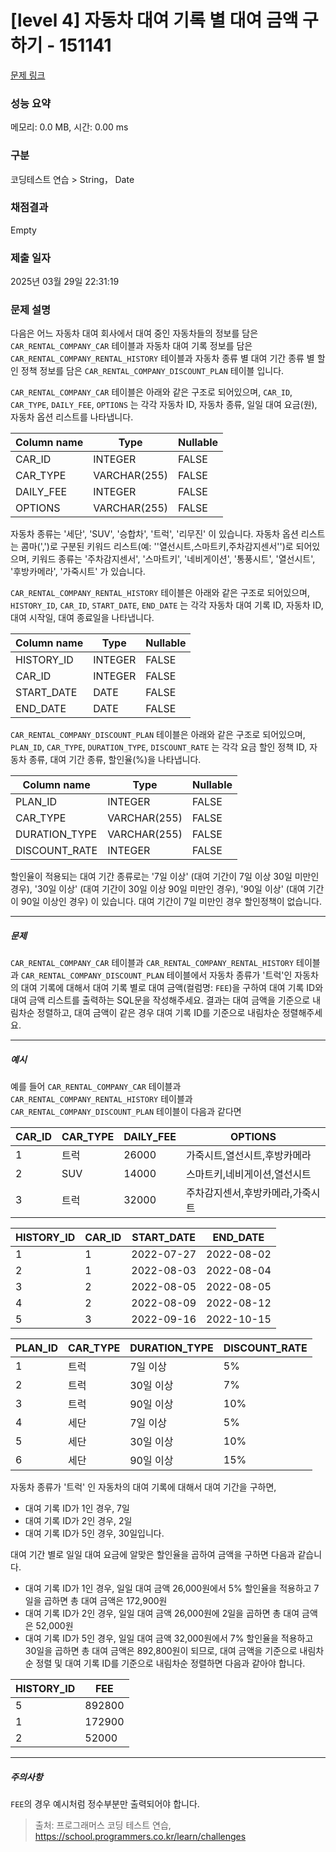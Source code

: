 # [level 4] 자동차 대여 기록 별 대여 금액 구하기 - 151141 

[문제 링크](https://school.programmers.co.kr/learn/courses/30/lessons/151141) 

### 성능 요약

메모리: 0.0 MB, 시간: 0.00 ms

### 구분

코딩테스트 연습 > String， Date

### 채점결과

Empty

### 제출 일자

2025년 03월 29일 22:31:19

### 문제 설명

<p>다음은 어느 자동차 대여 회사에서 대여 중인 자동차들의 정보를 담은 <code>CAR_RENTAL_COMPANY_CAR</code> 테이블과 자동차 대여 기록 정보를 담은 <code>CAR_RENTAL_COMPANY_RENTAL_HISTORY</code> 테이블과 자동차 종류 별 대여 기간 종류 별 할인 정책 정보를 담은 <code>CAR_RENTAL_COMPANY_DISCOUNT_PLAN</code> 테이블 입니다.</p>

<p><code>CAR_RENTAL_COMPANY_CAR</code> 테이블은 아래와 같은 구조로 되어있으며, <code>CAR_ID</code>, <code>CAR_TYPE</code>, <code>DAILY_FEE</code>, <code>OPTIONS</code> 는 각각 자동차 ID, 자동차 종류, 일일 대여 요금(원), 자동차 옵션 리스트를 나타냅니다.</p>
<table class="table">
        <thead><tr>
<th>Column name</th>
<th>Type</th>
<th>Nullable</th>
</tr>
</thead>
        <tbody><tr>
<td>CAR_ID</td>
<td>INTEGER</td>
<td>FALSE</td>
</tr>
<tr>
<td>CAR_TYPE</td>
<td>VARCHAR(255)</td>
<td>FALSE</td>
</tr>
<tr>
<td>DAILY_FEE</td>
<td>INTEGER</td>
<td>FALSE</td>
</tr>
<tr>
<td>OPTIONS</td>
<td>VARCHAR(255)</td>
<td>FALSE</td>
</tr>
</tbody>
      </table>
<p>자동차 종류는 '세단', 'SUV', '승합차', '트럭', '리무진' 이 있습니다. 자동차 옵션 리스트는 콤마(',')로 구분된 키워드 리스트(예: ''열선시트,스마트키,주차감지센서'')로 되어있으며, 키워드 종류는 '주차감지센서', '스마트키', '네비게이션', '통풍시트', '열선시트', '후방카메라', '가죽시트' 가 있습니다.</p>

<p><code>CAR_RENTAL_COMPANY_RENTAL_HISTORY</code> 테이블은 아래와 같은 구조로 되어있으며, <code>HISTORY_ID</code>, <code>CAR_ID</code>, <code>START_DATE</code>, <code>END_DATE</code> 는 각각 자동차 대여 기록 ID, 자동차 ID, 대여 시작일, 대여 종료일을 나타냅니다.</p>
<table class="table">
        <thead><tr>
<th>Column name</th>
<th>Type</th>
<th>Nullable</th>
</tr>
</thead>
        <tbody><tr>
<td>HISTORY_ID</td>
<td>INTEGER</td>
<td>FALSE</td>
</tr>
<tr>
<td>CAR_ID</td>
<td>INTEGER</td>
<td>FALSE</td>
</tr>
<tr>
<td>START_DATE</td>
<td>DATE</td>
<td>FALSE</td>
</tr>
<tr>
<td>END_DATE</td>
<td>DATE</td>
<td>FALSE</td>
</tr>
</tbody>
      </table>
<p><code>CAR_RENTAL_COMPANY_DISCOUNT_PLAN</code> 테이블은 아래와 같은 구조로 되어있으며, <code>PLAN_ID</code>, <code>CAR_TYPE</code>, <code>DURATION_TYPE</code>, <code>DISCOUNT_RATE</code> 는 각각 요금 할인 정책 ID, 자동차 종류, 대여 기간 종류, 할인율(%)을 나타냅니다.</p>
<table class="table">
        <thead><tr>
<th>Column name</th>
<th>Type</th>
<th>Nullable</th>
</tr>
</thead>
        <tbody><tr>
<td>PLAN_ID</td>
<td>INTEGER</td>
<td>FALSE</td>
</tr>
<tr>
<td>CAR_TYPE</td>
<td>VARCHAR(255)</td>
<td>FALSE</td>
</tr>
<tr>
<td>DURATION_TYPE</td>
<td>VARCHAR(255)</td>
<td>FALSE</td>
</tr>
<tr>
<td>DISCOUNT_RATE</td>
<td>INTEGER</td>
<td>FALSE</td>
</tr>
</tbody>
      </table>
<p>할인율이 적용되는 대여 기간 종류로는 '7일 이상' (대여 기간이 7일 이상 30일 미만인 경우), '30일 이상' (대여 기간이 30일 이상 90일 미만인 경우), '90일 이상' (대여 기간이 90일 이상인 경우) 이 있습니다. 대여 기간이 7일 미만인 경우 할인정책이 없습니다.</p>

<hr>

<h5>문제</h5>

<p><code>CAR_RENTAL_COMPANY_CAR</code> 테이블과 <code>CAR_RENTAL_COMPANY_RENTAL_HISTORY</code> 테이블과 <code>CAR_RENTAL_COMPANY_DISCOUNT_PLAN</code> 테이블에서 자동차 종류가 '트럭'인 자동차의 대여 기록에 대해서 대여 기록 별로 대여 금액(컬럼명: <code>FEE</code>)을 구하여 대여 기록 ID와 대여 금액 리스트를 출력하는 SQL문을 작성해주세요. 결과는 대여 금액을 기준으로 내림차순 정렬하고, 대여 금액이 같은 경우 대여 기록 ID를 기준으로 내림차순 정렬해주세요.</p>

<hr>

<h5>예시</h5>

<p>예를 들어 <code>CAR_RENTAL_COMPANY_CAR</code> 테이블과 <code>CAR_RENTAL_COMPANY_RENTAL_HISTORY</code> 테이블과 <code>CAR_RENTAL_COMPANY_DISCOUNT_PLAN</code> 테이블이 다음과 같다면</p>
<table class="table">
        <thead><tr>
<th>CAR_ID</th>
<th>CAR_TYPE</th>
<th>DAILY_FEE</th>
<th>OPTIONS</th>
</tr>
</thead>
        <tbody><tr>
<td>1</td>
<td>트럭</td>
<td>26000</td>
<td>가죽시트,열선시트,후방카메라</td>
</tr>
<tr>
<td>2</td>
<td>SUV</td>
<td>14000</td>
<td>스마트키,네비게이션,열선시트</td>
</tr>
<tr>
<td>3</td>
<td>트럭</td>
<td>32000</td>
<td>주차감지센서,후방카메라,가죽시트</td>
</tr>
</tbody>
      </table><table class="table">
        <thead><tr>
<th>HISTORY_ID</th>
<th>CAR_ID</th>
<th>START_DATE</th>
<th>END_DATE</th>
</tr>
</thead>
        <tbody><tr>
<td>1</td>
<td>1</td>
<td>2022-07-27</td>
<td>2022-08-02</td>
</tr>
<tr>
<td>2</td>
<td>1</td>
<td>2022-08-03</td>
<td>2022-08-04</td>
</tr>
<tr>
<td>3</td>
<td>2</td>
<td>2022-08-05</td>
<td>2022-08-05</td>
</tr>
<tr>
<td>4</td>
<td>2</td>
<td>2022-08-09</td>
<td>2022-08-12</td>
</tr>
<tr>
<td>5</td>
<td>3</td>
<td>2022-09-16</td>
<td>2022-10-15</td>
</tr>
</tbody>
      </table><table class="table">
        <thead><tr>
<th>PLAN_ID</th>
<th>CAR_TYPE</th>
<th>DURATION_TYPE</th>
<th>DISCOUNT_RATE</th>
</tr>
</thead>
        <tbody><tr>
<td>1</td>
<td>트럭</td>
<td>7일 이상</td>
<td>5%</td>
</tr>
<tr>
<td>2</td>
<td>트럭</td>
<td>30일 이상</td>
<td>7%</td>
</tr>
<tr>
<td>3</td>
<td>트럭</td>
<td>90일 이상</td>
<td>10%</td>
</tr>
<tr>
<td>4</td>
<td>세단</td>
<td>7일 이상</td>
<td>5%</td>
</tr>
<tr>
<td>5</td>
<td>세단</td>
<td>30일 이상</td>
<td>10%</td>
</tr>
<tr>
<td>6</td>
<td>세단</td>
<td>90일 이상</td>
<td>15%</td>
</tr>
</tbody>
      </table>
<p>자동차 종류가 '트럭' 인 자동차의 대여 기록에 대해서 대여 기간을 구하면,</p>

<ul>
<li>대여 기록 ID가 1인 경우, 7일</li>
<li>대여 기록 ID가 2인 경우, 2일</li>
<li>대여 기록 ID가 5인 경우, 30일입니다.</li>
</ul>

<p>대여 기간 별로 일일 대여 요금에 알맞은 할인율을 곱하여 금액을 구하면 다음과 같습니다.</p>

<ul>
<li>대여 기록 ID가 1인 경우, 일일 대여 금액 26,000원에서 5% 할인율을 적용하고 7일을 곱하면 총 대여 금액은 172,900원</li>
<li>대여 기록 ID가 2인 경우, 일일 대여 금액 26,000원에 2일을 곱하면 총 대여 금액은 52,000원</li>
<li>대여 기록 ID가 5인 경우, 일일 대여 금액 32,000원에서 7% 할인율을 적용하고 30일을 곱하면 총 대여 금액은 892,800원이 되므로, 대여 금액을 기준으로 내림차순 정렬 및 대여 기록 ID를 기준으로 내림차순 정렬하면 다음과 같아야 합니다.</li>
</ul>
<table class="table">
        <thead><tr>
<th>HISTORY_ID</th>
<th>FEE</th>
</tr>
</thead>
        <tbody><tr>
<td>5</td>
<td>892800</td>
</tr>
<tr>
<td>1</td>
<td>172900</td>
</tr>
<tr>
<td>2</td>
<td>52000</td>
</tr>
</tbody>
      </table>
<hr>

<h5>주의사항</h5>

<p><code>FEE</code>의 경우 예시처럼 정수부분만 출력되어야 합니다.</p>


> 출처: 프로그래머스 코딩 테스트 연습, https://school.programmers.co.kr/learn/challenges